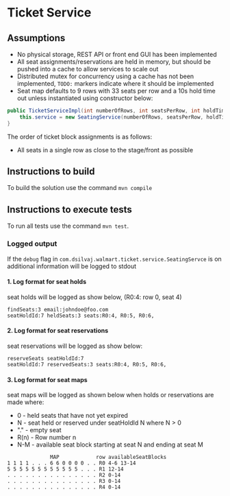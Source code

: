# Ticket Service

## Assumptions
- No physical storage, REST API or front end GUI has been implemented
- All seat assignments/reservations are held in memory, but should be pushed into a  cache to allow services to scale out
- Distributed mutex for concurrency using a cache has not been implemented, `TODO:` markers indicate where it should be implemented
- Seat map defaults to 9 rows with 33 seats per row and a 10s hold time out unless instantiated using constructor below:
```java
public TicketServiceImpl(int numberOfRows, int seatsPerRow, int holdTimeout) {
	this.service = new SeatingService(numberOfRows, seatsPerRow, holdTimeout);
}
```

The order of ticket block assignments is as follows:
- All seats in a single row as close to the stage/front as possible

## Instructions to build
To build the solution use the command `mvn compile`

## Instructions to execute tests
To run all tests use the command `mvn test`.

### Logged output
If the `debug` flag in `com.dsilvaj.walmart.ticket.service.SeatingServce` is on additional information will be logged to stdout

#### 1. Log format for seat holds
seat holds will be logged as show below, (R0:4: row 0, seat 4)
```
findSeats:3 email:johndoe@foo.com
seatHoldId:7 heldSeats:3 seats:R0:4, R0:5, R0:6,
```

#### 2. Log format for seat reservations
seat reservations will be logged as show below:
```
reserveSeats seatHoldId:7
seatHoldId:7 reservedSeats:3 seats:R0:4, R0:5, R0:6,
```
#### 3. Log format for seat maps
seat maps will be logged as shown below when holds or reservations are made where:

- 0 - held seats that have not yet expired
- N - seat held or reserved under seatHoldId N where N > 0
- "." - empty seat
- R(n) - Row number n
- N-M - available seat block starting at seat N and ending at seat M

```
              MAP            row availableSeatBlocks
1 1 1 1 . . . 6 6 0 0 0 0 . . R0 4-6 13-14
5 5 5 5 5 5 5 5 5 5 5 5 . . . R1 12-14
. . . . . . . . . . . . . . . R2 0-14
. . . . . . . . . . . . . . . R3 0-14
. . . . . . . . . . . . . . . R4 0-14
```
